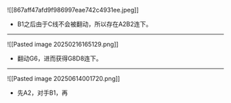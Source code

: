 ![[867aff47afd9f986997eae742c4931ee.jpeg]]
* B1之后由于C线不会被翻动，所以存在A2B2连下。
---
![[Pasted image 20250216165129.png]]
* 翻动G6，进而获得G8D8连下。
---
![[Pasted image 20250614001720.png]]
* 先A2，对手B1，再